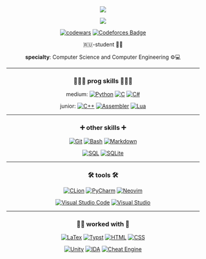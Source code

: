 <div id="header" align="center">
  <img src="https://sun9-42.userapi.com/impg/a8DyQBuZlLutCI0nQb454tQUW9A_oXBYdkFPUg/Fpcp7pqS_RM.jpg?size=500x378&quality=95&sign=bf10c1987ac05eeaaabde3d332803357&type=album"/>
  
  [![](https://komarev.com/ghpvc/?username=n1xsi&style=for-the-badge&color=blueviolet)](#)
</div>

<div id="body" align="center">

[![codewars](https://www.codewars.com/users/nixsi/badges/micro)](https://www.codewars.com/users/nixsi) 
[![Codeforces Badge](https://codeforces-readme-stats.vercel.app/api/badge?username=nixsi)](https://codeforces.com/profile/nixsi)

🇷🇺-student 👨‍🎓

<b>specialty</b>: Computer Science and Computer Engineering ⚙️💻

<hr>

### 👩🏻‍💻 prog skills 👩🏻‍💻
medium: 
[![Python](https://custom-icon-badges.demolab.com/badge/Python-000?style=for-the-badge&logo=pythonn)](#)
[![C](https://img.shields.io/badge/c-000?style=for-the-badge&logo=c&logoColor=00599c)](#)
[![C#](https://custom-icon-badges.demolab.com/badge/C%20Sharp-000?style=for-the-badge&logo=csharppp&logoColor=white)](#)

junior: 
[![C++](https://img.shields.io/badge/c++-000?style=for-the-badge&logo=c%2B%2B&logoColor=00599c)](#)
[![Assembler](https://custom-icon-badges.demolab.com/badge/GAS%20ASM%20x64-000?style=for-the-badge&logo=assmbler)](#)
[![Lua](https://img.shields.io/badge/lua-000?style=for-the-badge&logo=lua&logoColor=2c2d72)](#)

<hr>

### ➕ other skills ➕
[![Git](https://img.shields.io/badge/Git-000?style=for-the-badge&logo=git)](#)
[![Bash](https://img.shields.io/badge/bash-000?style=for-the-badge&logo=gnu-bash&logoColor=white)](#)
[![Markdown](https://img.shields.io/badge/markdown-%23000000.svg?style=for-the-badge&logo=markdown&logoColor=white)](#)

[![SQL](https://custom-icon-badges.demolab.com/badge/SQL-000?style=for-the-badge&logo=sqql)](#)
[![SQLite](https://img.shields.io/badge/SQLite-%23000000.svg?style=for-the-badge&logo=sqlite&logoColor=white)](#)

<hr>

### 🛠️ tools 🛠️
[![CLion](https://img.shields.io/badge/CLion-000?style=for-the-badge&logo=clion&logoColor=16b9e2)](#)
[![PyCharm](https://img.shields.io/badge/pycharm-000?style=for-the-badge&logo=pycharm&logoColor=18e999)](#)
[![Neovim](https://img.shields.io/badge/NeoVim-000?&style=for-the-badge&logo=neovim)](#)

[![Visual Studio Code](https://custom-icon-badges.demolab.com/badge/VS%20Code-000?style=for-the-badge&logo=vstudioc)](#)
[![Visual Studio](https://custom-icon-badges.demolab.com/badge/Visual%20Studio-000?style=for-the-badge&logo=vstudio)](#)

<hr>

### ✍🏻 worked with 👀
[![LaTex](https://img.shields.io/badge/LaTex-black?style=for-the-badge&logo=latex&logoColor=008080)](#)
[![Typst](https://img.shields.io/badge/typst-black?style=for-the-badge&logo=typst)](#)
[![HTML](https://img.shields.io/badge/html-black?style=for-the-badge&logo=htmx)](#)
[![CSS](https://img.shields.io/badge/CSS-black?style=for-the-badge&logo=css&logoColor=fff)](#)

[![Unity](https://img.shields.io/badge/unity-black?style=for-the-badge&logo=unity)](#) 
[![IDA](https://custom-icon-badges.demolab.com/badge/IDA%20x64-000?style=for-the-badge&logo=ida64)](#)
[![Cheat Engine](https://custom-icon-badges.demolab.com/badge/Cheat%20Engine-000?style=for-the-badge&logo=chtengine)](#)

</div>

<!-- https://custom-icon-badges.demolab.com - load your own badge -->
<!-- https://si-badge-maker.heyfe.org/en - build a badge -->
<!-- https://github.com/inttter/md-badges - popular badges -->
